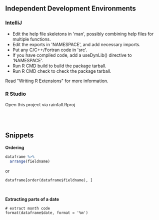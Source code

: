 <br>

## Independent Development Environments

### IntelliJ

* Edit the help file skeletons in 'man', possibly combining help files
  for multiple functions.
* Edit the exports in 'NAMESPACE', and add necessary imports.
* Put any C/C++/Fortran code in 'src'.
* If you have compiled code, add a useDynLib() directive to
  'NAMESPACE'.
* Run R CMD build to build the package tarball.
* Run R CMD check to check the package tarball.

Read "Writing R Extensions" for more information.


### R Studio

Open this project via rainfall.Rproj

<br>
<br>

## Snippets

**Ordering**
```R
dataframe %>%
  arrange(fieldname)
```
or
```
dataframe[order(dataframe$fieldname), ]
```

<br>

**Extracting parts of a date**
```
# extract month code
format(dataframe$date, format = '%m')
```

<br>
<br>
<br>
<br>